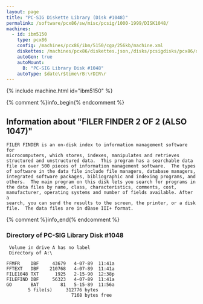 ```yaml
---
layout: page
title: "PC-SIG Diskette Library (Disk #1048)"
permalink: /software/pcx86/sw/misc/pcsig/1000-1999/DISK1048/
machines:
  - id: ibm5150
    type: pcx86
    config: /machines/pcx86/ibm/5150/cga/256kb/machine.xml
    diskettes: /machines/pcx86/diskettes.json,/disks/pcsigdisks/pcx86/diskettes.json
    autoGen: true
    autoMount:
      B: "PC-SIG Library Disk #1048"
    autoType: $date\r$time\rB:\rDIR\r
---
```


{% include machine.html id="ibm5150" %}

{% comment %}info_begin{% endcomment %}

## Information about "FILER FINDER 2 OF 2 (ALSO 1047)"

    FILER FINDER is an on-disk index to information management software for
    microcomputers, which stores, indexes, manipulates and retrieves
    structured and unstructured data.  This program has a searchable data
    file on over 500 pieces of information management software.  The types
    of software in the data file include file managers, database managers,
    integrated software packages, bibliographic and indexing programs, and
    others.  The main program on this disk lets you search for programs in
    the data files by name, class, characteristics, comments, cost,
    manufacturer, operating systems and number of fields available. After a
    search, you can send the results to the screen, the printer, or a disk
    file.  The data files are in dBase III+ format.
{% comment %}info_end{% endcomment %}


### Directory of PC-SIG Library Disk #1048

     Volume in drive A has no label
     Directory of A:\

    FFMFR    DBF     43679   4-07-89  11:41a
    FFTEXT   DBF    210768   4-07-89  11:41a
    FILE1048 TXT      1925   2-15-90  12:38p
    FILEFIND DBF     56323   4-07-89  11:41a
    GO       BAT        81   5-15-89  11:56a
            5 file(s)     312776 bytes
                            7168 bytes free
